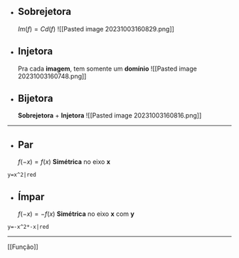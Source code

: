 - ## **Sobrejetora**
	$Im(f) = Cd(f)$
	![[Pasted image 20231003160829.png]]
- ## **Injetora**
	Pra cada **imagem**, tem somente um **domínio**
	![[Pasted image 20231003160748.png]]
- ## **Bijetora**
	**Sobrejetora** + **Injetora**
	![[Pasted image 20231003160816.png]]

---

- ## **Par**
	$f(-x) = f(x)$
	**Simétrica** no eixo **x**
```desmos-graph 
y=x^2|red
```
- ## **Ímpar**
	$f(-x) = -f(x)$
	**Simétrica** no eixo **x** com **y** 
```desmos-graph 
y=-x^2*-x|red
```

---

[[Função]]